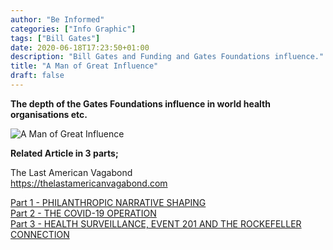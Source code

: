 ```yaml
---
author: "Be Informed"
categories: ["Info Graphic"]
tags: ["Bill Gates"]
date: 2020-06-18T17:23:50+01:00
description: "Bill Gates and Funding and Gates Foundations influence."
title: "A Man of Great Influence"
draft: false
---
```


**The depth of the Gates Foundations influence in world health organisations etc.**

![A Man of Great Influence](../ims/gates-influence.jpg)


**Related Article in 3 parts;**

The Last American Vagabond  
https://thelastamericanvagabond.com  

[Part 1 - PHILANTHROPIC NARRATIVE SHAPING](https://thelastamericanvagabond.com/top-news/bill-gates-web-dark-money-influence-part-1-philanthropic-narrative-shaping/)  
[Part 2 - THE COVID-19 OPERATION](https://thelastamericanvagabond.com/top-news/bill-gates-web-dark-money-influence-part-2-covid-19-operation/)  
[Part 3 - HEALTH SURVEILLANCE, EVENT 201 AND THE ROCKEFELLER CONNECTION](https://thelastamericanvagabond.com/top-news/bill-gates-web-dark-money-influence-part-3-health-surveillance-event-201-rockefeller-connection/) 
